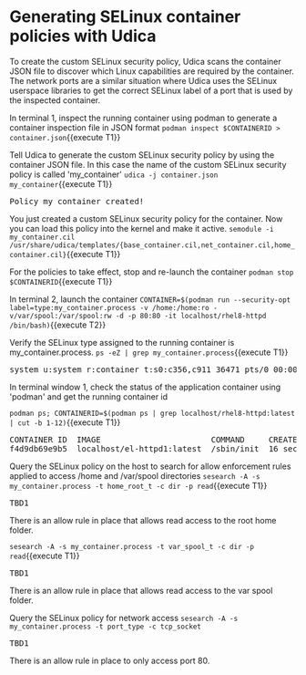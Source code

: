 # Generating SELinux container policies with Udica

To create the custom SELinux security policy, Udica scans the container JSON file to discover which Linux capabilities are required 
by the container. The network ports are a similar situation where Udica uses the SELinux userspace libraries to get the correct 
SELinux label of a port that is used by the inspected container. 

In terminal 1, inspect the running container using podman to generate a container inspection file in JSON format
`podman inspect $CONTAINERID > container.json`{{execute T1}}

Tell Udica to generate the custom SELinux security policy by using the container JSON file. In this case the name of the 
custom SELinux security policy is called 'my_container'
`udica -j container.json my_container`{{execute T1}}

<pre class="file">
Policy my_container created!
</pre>

You just created a custom SELinux security policy for the container. Now you can load this policy into the kernel and make it active.
`semodule -i my_container.cil /usr/share/udica/templates/{base_container.cil,net_container.cil,home_container.cil}`{{execute T1}}

For the policies to take effect, stop and re-launch the container
`podman stop $CONTAINERID`{{execute T1}}

In terminal 2, launch the container
`CONTAINER=$(podman run --security-opt label=type:my_container.process -v /home:/home:ro -v/var/spool:/var/spool:rw -d -p 80:80 -it localhost/rhel8-httpd /bin/bash)`{{execute T2}}

Verify the SELinux type assigned to the running container is my_container.process.
`ps -eZ | grep my_container.process`{{execute T1}}

<pre class="file">
system_u:system_r:container_t:s0:c356,c911 36471 pts/0 00:00:00 bash
</pre>

In terminal window 1, check the status of the application container using 'podman' and get the running container id 

`podman ps; CONTAINERID=$(podman ps | grep localhost/rhel8-httpd:latest | cut -b 1-12)`{{execute T1}}

<pre class="file">
CONTAINER ID  IMAGE                       COMMAND     CREATED         STATUS             PORTS               NAMES
f4d9db69e9b5  localhost/el-httpd1:latest  /sbin/init  16 seconds ago  Up 16 seconds ago  0.0.0.0:80->80/tcp  relaxed_wilson
</pre>

Query the SELinux policy on the host to search for allow enforcement rules applied to access /home and /var/spool directories 
`sesearch -A -s my_container.process -t home_root_t -c dir -p read`{{execute T1}}

<pre class="file">
TBD1
</pre>
There is an allow rule in place that allows read access to the root home folder.

`sesearch -A -s my_container.process -t var_spool_t -c dir -p read`{{execute T1}}

<pre class="file">
TBD1
</pre>
There is an allow rule in place that allows read access to the var spool folder.

Query the SELinux policy for network access 
`sesearch -A -s my_container.process -t port_type -c tcp_socket`

<pre class="file">
TBD1
</pre>
There is an allow rule in place to only access port 80.
